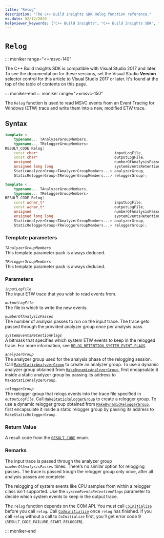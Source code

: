 ```yaml
---
title: "Relog"
description: "The C++ Build Insights SDK Relog function reference."
ms.date: 02/12/2020
helpviewer_keywords: ["C++ Build Insights", "C++ Build Insights SDK", "Relog", "throughput analysis", "build time analysis", "vcperf.exe"]
---
```

# `Relog`

::: moniker range="<=msvc-140"

The C++ Build Insights SDK is compatible with Visual Studio 2017 and later. To see the documentation for these versions, set the Visual Studio **Version** selector control for this article to Visual Studio 2017 or later. It's found at the top of the table of contents on this page.

::: moniker-end
::: moniker range=">=msvc-150"

The `Relog` function is used to read MSVC events from an Event Tracing for Windows (ETW) trace and write them into a new, modified ETW trace.

## Syntax

```cpp
template <
    typename... TAnalyzerGroupMembers,
    typename... TReloggerGroupMembers>
RESULT_CODE Relog(
    const char*                                   inputLogFile,
    const char*                                   outputLogFile,
    unsigned                                      numberOfAnalysisPasses,
    unsigned long long                            systemEventsRetentionFlags,
    StaticAnalyzerGroup<TAnalyzerGroupMembers...> analyzerGroup,
    StaticReloggerGroup<TReloggerGroupMembers...> reloggerGroup);

template <
    typename... TAnalyzerGroupMembers,
    typename... TReloggerGroupMembers>
RESULT_CODE Relog(
    const wchar_t*                                inputLogFile,
    const wchar_t*                                outputLogFile,
    unsigned                                      numberOfAnalysisPasses,
    unsigned long long                            systemEventsRetentionFlags,
    StaticAnalyzerGroup<TAnalyzerGroupMembers...> analyzerGroup,
    StaticReloggerGroup<TReloggerGroupMembers...> reloggerGroup);
```

### Template parameters

*`TAnalyzerGroupMembers`*\
This template parameter pack is always deduced.

*`TReloggerGroupMembers`*\
This template parameter pack is always deduced.

### Parameters

*`inputLogFile`*\
The input ETW trace that you wish to read events from.

*`outputLogFile`*\
The file in which to write the new events.

*`numberOfAnalysisPasses`*\
The number of analysis passes to run on the input trace. The trace gets passed through the provided analyzer group once per analysis pass.

*`systemEventsRetentionFlags`*\
A bitmask that specifies which system ETW events to keep in the relogged trace. For more information, see [`RELOG_RETENTION_SYSTEM_EVENT_FLAGS`](../other-types/relog-retention-system-event-flags-constants.md).

*`analyzerGroup`*\
The analyzer group used for the analysis phase of the relogging session. Call [`MakeStaticAnalyzerGroup`](make-static-analyzer-group.md) to create an analyzer group. To use a dynamic analyzer group obtained from [`MakeDynamicAnalyzerGroup`](make-dynamic-analyzer-group.md), first encapsulate it inside a static analyzer group by passing its address to `MakeStaticAnalyzerGroup`.

*`reloggerGroup`*\
The relogger group that relogs events into the trace file specified in *`outputLogFile`*. Call [`MakeStaticReloggerGroup`](make-static-relogger-group.md) to create a relogger group. To use a dynamic relogger group obtained from [`MakeDynamicReloggerGroup`](make-dynamic-relogger-group.md), first encapsulate it inside a static relogger group by passing its address to `MakeStaticReloggerGroup`.

### Return Value

A result code from the [`RESULT_CODE`](../other-types/result-code-enum.md) enum.

### Remarks

The input trace is passed through the analyzer group *`numberOfAnalysisPasses`* times. There's no similar option for relogging passes. The trace is passed trough the relogger group only once, after all analysis passes are complete.

The relogging of system events like CPU samples from within a relogger class isn't supported. Use the *`systemEventsRetentionFlags`* parameter to decide which system events to keep in the output trace.

The `relog` function depends on the COM API. You must call [`CoInitialize`](/windows/win32/api/objbase/nf-objbase-coinitialize) before you call `relog`. Call [`CoUninitialize`](/windows/win32/api/combaseapi/nf-combaseapi-couninitialize) once `relog` has finished. If you call `relog` without a call to `CoInitialize` first, you'll get error code 9 (`RESULT_CODE_FAILURE_START_RELOGGER`).

::: moniker-end
